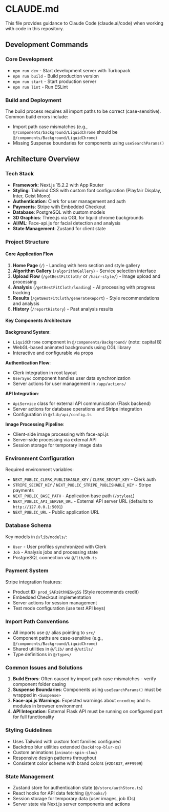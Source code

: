 # CLAUDE.md

This file provides guidance to Claude Code (claude.ai/code) when working with code in this repository.

## Development Commands

### Core Development
- `npm run dev` - Start development server with Turbopack
- `npm run build` - Build production version
- `npm run start` - Start production server
- `npm run lint` - Run ESLint

### Build and Deployment
The build process requires all import paths to be correct (case-sensitive). Common build errors include:
- Import path case mismatches (e.g., `@/components/background/LiquidChrome` should be `@/components/Background/LiquidChrome`)
- Missing Suspense boundaries for components using `useSearchParams()`

## Architecture Overview

### Tech Stack
- **Framework**: Next.js 15.2.2 with App Router
- **Styling**: Tailwind CSS with custom font configuration (Playfair Display, Inter, Geist Mono)
- **Authentication**: Clerk for user management and auth
- **Payments**: Stripe with Embedded Checkout
- **Database**: PostgreSQL with custom models
- **3D Graphics**: Three.js via OGL for liquid chrome backgrounds
- **AI/ML**: Face-api.js for facial detection and analysis
- **State Management**: Zustand for client state

### Project Structure

#### Core Application Flow
1. **Home Page** (`/`) - Landing with hero section and style gallery
2. **Algorithm Gallery** (`/algorithmGallery`) - Service selection interface
3. **Upload Flow** (`/getBestFitCloth/` or `/hair-style/`) - Image upload and processing
4. **Analysis** (`/getBestFitCloth/loading`) - AI processing with progress tracking
5. **Results** (`/getBestFitCloth/generateReport`) - Style recommendations and analysis
6. **History** (`/reportHistory`) - Past analysis results

#### Key Components Architecture

**Background System**:
- `LiquidChrome` component in `@/components/Background/` (note: capital B)
- WebGL-based animated backgrounds using OGL library
- Interactive and configurable via props

**Authentication Flow**:
- Clerk integration in root layout
- `UserSync` component handles user data synchronization
- Server actions for user management in `/app/actions/`

**API Integration**:
- `ApiService` class for external API communication (Flask backend)
- Server actions for database operations and Stripe integration
- Configuration in `@/lib/api/config.ts`

**Image Processing Pipeline**:
- Client-side image processing with face-api.js
- Server-side processing via external API
- Session storage for temporary image data

### Environment Configuration

Required environment variables:
- `NEXT_PUBLIC_CLERK_PUBLISHABLE_KEY` / `CLERK_SECRET_KEY` - Clerk auth
- `STRIPE_SECRET_KEY` / `NEXT_PUBLIC_STRIPE_PUBLISHABLE_KEY` - Stripe payments
- `NEXT_PUBLIC_BASE_PATH` - Application base path (`/styleai`)
- `NEXT_PUBLIC_API_SERVER_URL` - External API server URL (defaults to `http://127.0.0.1:5001`)
- `NEXT_PUBLIC_URL` - Public application URL

### Database Schema

Key models in `@/lib/models/`:
- `User` - User profiles synchronized with Clerk
- `Job` - Analysis jobs and processing state
- PostgreSQL connection via `@/lib/db.ts`

### Payment System

Stripe integration features:
- Product ID: `prod_SAFz8thNESwg5S` (Style recommends credit)
- Embedded Checkout implementation
- Server actions for session management
- Test mode configuration (use test API keys)

### Import Path Conventions

- All imports use `@/` alias pointing to `src/`
- Component paths are case-sensitive (e.g., `@/components/Background/LiquidChrome`)
- Shared utilities in `@/lib/` and `@/utils/`
- Type definitions in `@/types/`

### Common Issues and Solutions

1. **Build Errors**: Often caused by import path case mismatches - verify component folder casing
2. **Suspense Boundaries**: Components using `useSearchParams()` must be wrapped in `<Suspense>`
3. **Face-api.js Warnings**: Expected warnings about `encoding` and `fs` modules in browser environment
4. **API Integration**: External Flask API must be running on configured port for full functionality

### Styling Guidelines

- Uses Tailwind with custom font families configured
- Backdrop blur utilities extended (`backdrop-blur-xs`)
- Custom animations (`animate-spin-slow`)
- Responsive design patterns throughout
- Consistent color scheme with brand colors (`#2D4B37`, `#FF9999`)

### State Management

- Zustand store for authentication state (`@/store/authStore.ts`)
- React hooks for API data fetching (`@/hooks/`)
- Session storage for temporary data (user images, job IDs)
- Server state via Next.js server components and actions